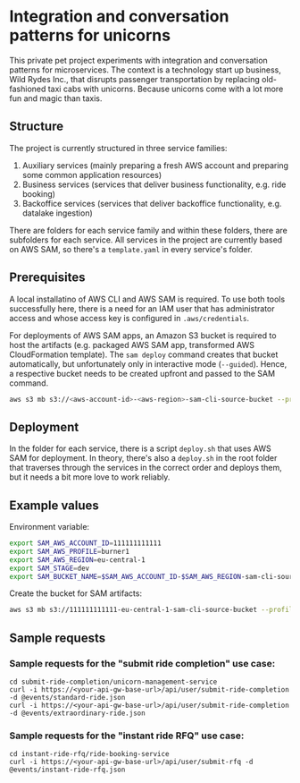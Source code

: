 # Integration and conversation patterns for unicorns

This private pet project experiments with integration and conversation patterns for microservices. The context is a technology start up business, Wild Rydes Inc., that disrupts passenger transportation by replacing old-fashioned taxi cabs with unicorns. Because unicorns come with a lot more fun and magic than taxis.

## Structure

The project is currently structured in three service families:
1. Auxiliary services (mainly preparing a fresh AWS account and preparing some common application resources)
1. Business services (services that deliver business functionality, e.g. ride booking)
1. Backoffice services (services that deliver backoffice functionality, e.g. datalake ingestion)

There are folders for each service family and within these folders, there are subfolders for each service. All services in the project are currently based on AWS SAM, so there's a `template.yaml` in every service's folder.

## Prerequisites

A local installatino of AWS CLI and AWS SAM is required. To use both tools successfully here, there is a need for an IAM user that has administrator access and whose access key is configured in `.aws/credentials`.

For deployments of AWS SAM apps, an Amazon S3 bucket is required to host the artifacts (e.g. packaged AWS SAM app, transformed AWS CloudFormation template). The `sam deploy` command creates that bucket automatically, but unfortunately only in interactive mode (`--guided`). Hence, a respective bucket needs to be created upfront and passed to the SAM command.

```bash
aws s3 mb s3://<aws-account-id>-<aws-region>-sam-cli-source-bucket --profile <profile> --region <aws-region>
```

## Deployment

In the folder for each service, there is a script `deploy.sh` that uses AWS SAM for deployment. In theory, there's also a `deploy.sh` in the root folder that traverses through the services in the correct order and deploys them, but it needs a bit more love to work reliably.

## Example values

Environment variable:

```bash
export SAM_AWS_ACCOUNT_ID=111111111111
export SAM_AWS_PROFILE=burner1
export SAM_AWS_REGION=eu-central-1
export SAM_STAGE=dev
export SAM_BUCKET_NAME=$SAM_AWS_ACCOUNT_ID-$SAM_AWS_REGION-sam-cli-source-bucket
```

Create the bucket for SAM artifacts:

```bash
aws s3 mb s3://111111111111-eu-central-1-sam-cli-source-bucket --profile burner1 --region eu-central-1
```

## Sample requests

### Sample requests for the "submit ride completion" use case:

    cd submit-ride-completion/unicorn-management-service
    curl -i https://<your-api-gw-base-url>/api/user/submit-ride-completion -d @events/standard-ride.json
    curl -i https://<your-api-gw-base-url>/api/user/submit-ride-completion -d @events/extraordinary-ride.json

### Sample requests for the "instant ride RFQ" use case:

    cd instant-ride-rfq/ride-booking-service
    curl -i https://<your-api-gw-base-url>/api/user/submit-rfq -d @events/instant-ride-rfq.json
